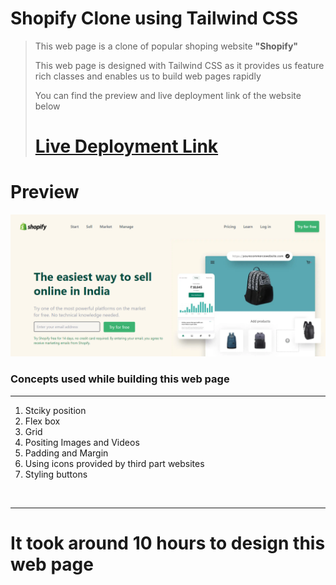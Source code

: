 # Shopify Clone using Tailwind CSS

> This web page is a clone of popular shoping website **"Shopify"**
>
> This web page is designed with Tailwind CSS as it provides us feature rich classes and enables us to build web pages rapidly
>
> You can find the preview and live deployment link of the website below
>
>
> # [Live Deployment Link](https://rajshopifyclone.netlify.app/)

# Preview

![Preview Image](./assets/Shopify_Preview.png)

### Concepts used while building this web page

<hr>

1. Stciky position
2. Flex box
3. Grid
4. Positing Images and Videos
5. Padding and Margin
6. Using icons provided by third part websites
7. Styling buttons

<br>

<hr>

# It took around 10 hours to design this web page
